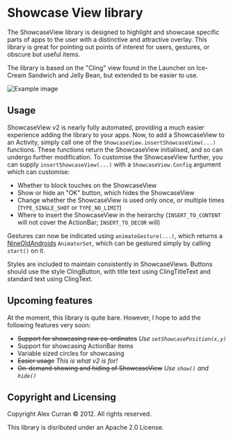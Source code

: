 Showcase View library  
====
  
The ShowcaseView library is designed to highlight and showcase specific parts of apps to the user with a distinctive and attractive overlay. This library is great for pointing out points of interest for users, gestures, or obscure but useful items.

The library is based on the "Cling" view found in the Launcher on Ice-Cream Sandwich and Jelly Bean, but extended to be easier to use.

![Example image](https://raw.github.com/Espiandev/ShowcaseView/master/example.png)

Usage
----

ShowcaseView v2 is nearly fully automated, providing a much easier experience adding the library to your apps. Now, to add a ShowcaseView to an Activity, simply call one of the `ShowcaseView.insertShowcaseView(...)` functions. These functions return the ShowcaseView initialised, and so can undergo further modification. To customise the ShowcaseView further, you can supply `insertShowcaseView(...)` with a `ShowcaseView.Config` argument which can customise:
- Whether to block touches on the ShowcaseView
- Show or hide an "OK" button, which hides the ShowcaseView
- Change whether the ShowcaseView is used only once, or multiple times (`TYPE_SINGLE_SHOT` or `TYPE_NO_LIMIT`)
- Where to insert the ShowcaseView in the heirarchy (`INSERT_TO_CONTENT` will not cover the ActionBar; `INSERT_TO_DECOR` will)

Gestures can now be indicated using `animateGesture(...)`, which returns a [NineOldAndroids](http://nineoldandroids.com) `AnimatorSet`, which can be gestured simply by calling `start()` on it.

Styles are included to maintain consistently in ShowcaseViews. Buttons should use the style ClingButton, with title text using ClingTitleText and standard text using ClingText.

Upcoming features
----

At the moment, this library is quite bare. However, I hope to add the following features very soon:
- ~~Support for showcasing raw co-ordinates~~ _Use `setShowcasePosition(x,y)`_
- Support for showcasing ActionBar items
- Variable sized circles for showcasing
- ~~Easier usage~~ _This is what v2 is for!_
- ~~On-demand showing and hiding of ShowcaseView~~ _Use `show()` and `hide()`_

Copyright and Licensing
----

Copyright Alex Curran © 2012. All rights reserved.

This library is disributed under an Apache 2.0 License.
